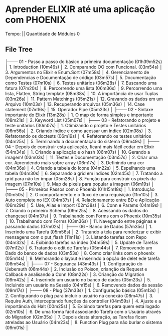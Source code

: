 # Aprender ELIXIR até uma aplicação com PHOENIX

Tempo:  || Quantidade de Módulos 0

## File Tree

├─── 01 - Passo a passo do básico a primeira documentação (01h39m52s)
│       1. Introduction (10m46s)
│       2. Comparando OO com Funcional. (03m54s)
│       3. Argumentos no Elixir e Enum.Sort (07m58s)
│       4. Gerenciamento de Dependencias e Documentação de código (03m57s)
│       5. Documentação como Testes (07m10s)
│       6. Testes unitários (06m28s)
│       7. Buscando uma fatura (07m20s)
│       8. Percorrendo uma lista (06m36s)
│       9. Percorrendo uma lista, Flatten, String template (08m38s)
│       10. A importância de usar Tuplas (03m26s)
│       11. Pattern Matchings (05m21s)
│       12. Gravando os dados em um Arquivo (10m03s)
│       13. Recuperando arquivos (05m36s)
│       14. Case statement (07m16s)
│       15. Operador Pipe (05m23s)
│
├─── 02 - Sintaxe importante do Elixir (13m28s)
│       1. O map de forma simples e importante (08m21s)
│       2. Keyword List (05m07s)
│
├─── 03 - Refatorando o projeto e teste unitários (30m07s)
│       1. Otimizando o projeto e Testes unitários (06m56s)
│       2. Criando índice e como acessar um índice (02m38s)
│       3. Refatorando os doctests (06m19s)
│       4. Refatorando os testes unitários (04m25s)
│       5. Terminando a documentação do sistema (09m49s)
│
├─── 04 - Depois de construir esta aplicação, ficará mais fácil codar em Elixir (54m34s)
│       1. Criando a aplicação e o hash (06m07s)
│       10. Gerando a imagem! (03m03s)
│       11. Testes e Documentação (03m57s)
│       2. Criar uma cor. Aprendendo mais sobre array (06m17s)
│       3. Definindo uma cor (04m36s)
│       4. Criando a tabela do Icone (04m22s)
│       5. Espelhando uma tabela (04m30s)
│       6. Separando a grid em indices (02m45s)
│       7. Tratando a grid para não ter impar (05m28s)
│       8. Função para construir os pixels da imagem (07m10s)
│       9. Map de pixels para popular a imagem (06m19s)
│
├─── 05 - Primeiros Passos com o Phoenix (01h15m18s)
│       1. Introdução (10m50s)
│       2. O comportamento e o fluxo de uma requisição (11m10s)
│       3. Auto complete  no IEX (04m37s)
│       4. Relacionamento entre BD e Aplicação (06m29s)
│       5. Use, Alias e Import (02m38s)
│       6. Conn e Params (04m19s)
│       7. Criando o primeiro Schema (09m25s)
│       8. Acessando os dados do changeset (04m37s)
│       9. Trabalhando com Forms com o Phoenix (10m35s)
│       10. Trabalhando com Forms (03m36s)
│       11. Navegando entre páginas e passando dados (07m02s)
│
├─── 06 - Banco de Dados (57m35s)
│       1. Inserindo uma Tarefa (05m56s)
│       2. Tratando a tela para renderizar e exibir mensagens com o put_flash (11m11s)
│       3. Listando tarefas com Repo (04m32s)
│       4. Exibindo tarefas na index (04m59s)
│       5. Update de Tarefas (07m12s)
│       6. Tratando o edit de Tarefas (05m44s)
│       7. Removendo um Dado do banco de dados (03m53s)
│       8. Como criar links com o phoenix (05m14s)
│       9. Melhorando o layout e  inserindo a opção de delet ede tarefa (08m54s)
│
├─── 07 - Segurança (43m43s)
│       1. Configuração do Ueberauth (06m44s)
│       2. Inclusão do Poison, crianção da Request e Callback e analisando a Conn (08m22s)
│       3. Crianção do Migration (09m42s)
│       4. Inserindo um usuário no banco de dados (05m23s)
│       5. Incluindo um usuário na Sessão (04m15s)
│       6. Removendo dados da sessão (09m17s)
│
├─── 08 - Plug (37m33s)
│       1. Configuração básica (05m13s)
│       2. Configurando o  plug para incluir o usuário na conexão (08m47s)
│       3. Require Auth, interceptando funções da controller (04m59s)
│       4. Ajuste e a importância do Halt (00m25s)
│       5. Exibindo tarefas para quem está logado (02m10s)
│       6. De uma forma fácil associando Tarefa com o Usuário através do Migration (02m35s)
│       7. Depois desta alteração, as Tarefas ficam atreladas ao Usuário (04m23s)
│       8. Function Plug para não burlar o sistema (09m01s)
│
